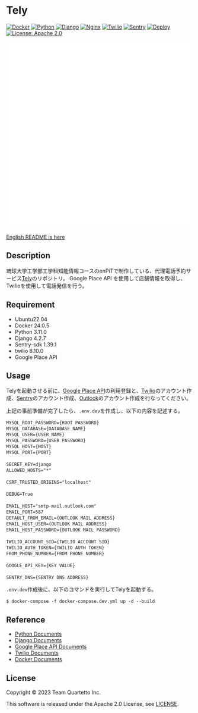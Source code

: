 # Tely

[![Docker](https://img.shields.io/badge/Docker-24.0.5-1488C6.svg?logo=docker&style=plastic)](https://www.docker.com/)
[![Python](https://img.shields.io/badge/Python-3.11.0-3776AB.svg?logo=python&style=plastic)](https://www.python.org/)
[![Django](https://img.shields.io/badge/Django-4.2.7-092E20.svg?logo=django&style=plastic)](https://www.djangoproject.com/)
[![Nginx](https://img.shields.io/badge/Nginx-1.21%20alpine-269539.svg?logo=nginx&style=plastic)](https://www.nginx.com/)
[![Twilio](https://img.shields.io/badge/-Twilio-F22F46.svg?logo=twilio&style=plastic)](https://www.twilio.com/en-us)
[![Sentry](https://img.shields.io/badge/-Sentry-FB4226.svg?logo=sentry&style=plastic)](https://sentry.io/welcome/)
[![Deploy](https://github.com/crab85193/tely/actions/workflows/deploy.yml/badge.svg)](https://github.com/crab85193/tely/actions/workflows/deploy.yml)
[![License: Apache 2.0](https://img.shields.io/badge/License-Apache2.0-blue.svg)](https://www.apache.org/licenses/LICENSE-2.0)

![logo](./docs/img/logo-w.png)

[English README is here](./README.md)

## Description
琉球大学工学部工学科知能情報コースのenPiTで制作している、代理電話予約サービス[Tely](https://tely.st.ie.u-ryukyu.ac.jp/)のリポジトリ。
Google Place API を使用して店舗情報を取得し、Twilioを使用して電話発信を行う。

## Requirement
- Ubuntu22.04
- Docker 24.0.5
- Python 3.11.0
- Django 4.2.7
- Sentry-sdk 1.39.1
- twilio 8.10.0
- Google Place API

## Usage
Telyを起動させる前に、[Google Place API](https://developers.google.com/maps/documentation/places/web-service/overview?hl=ja)の利用登録と、[Twilio](https://www.twilio.com/en-us)のアカウント作成、[Sentry](https://sentry.io/)のアカウント作成、[Outlook](https://www.microsoft.com/en/microsoft-365/outlook/email-and-calendar-software-microsoft-outlook?deeplink=%2Fowa%2F&sdf=0)のアカウント作成を行なってください。

上記の事前準備が完了したら、`.env.dev`を作成し、以下の内容を記述する。

```
MYSQL_ROOT_PASSWORD={ROOT PASSWORD}
MYSQL_DATABASE={DATABASE NAME}
MYSQL_USER={USER NAME}
MYSQL_PASSWORD={USER PASSWORD}
MYSQL_HOST={HOST}
MYSQL_PORT={PORT}

SECRET_KEY=django
ALLOWED_HOSTS="*"

CSRF_TRUSTED_ORIGINS="localhost"

DEBUG=True

EMAIL_HOST="smtp-mail.outlook.com"
EMAIL_PORT=587
DEFAULT_FROM_EMAIL={OUTLOOK MAIL ADDRESS}
EMAIL_HOST_USER={OUTLOOK MAIL ADDRESS}
EMAIL_HOST_PASSWORD={OUTLOOK MAIL PASSWORD}

TWILIO_ACCOUNT_SID={TWILIO ACCOUNT SID}
TWILIO_AUTH_TOKEN={TWILIO AUTH TOKEN}
FROM_PHONE_NUMBER={FROM PHONE NUMBER}

GOOGLE_API_KEY={KEY VALUE}

SENTRY_DNS={SENTRY DNS ADDRESS}

```

`.env.dev`作成後に、以下のコマンドを実行してTelyを起動する。

```
$ docker-compose -f docker-compose.dev.yml up -d --build
```

## Reference

- [Python Documents](https://docs.python.org/3.11/)
- [Django Documents](https://docs.djangoproject.com/en/5.0/)
- [Google Place API Documents](https://developers.google.com/maps/documentation/places/web-service/overview?hl=ja)
- [Twilio Documents](https://www.twilio.com/docs)
- [Docker Documents](https://docs.docker.com/)

## License
Copyright © 2023 Team Quartetto Inc.

This software is released under the Apache 2.0 License, see [LICENSE](./LICENSE).